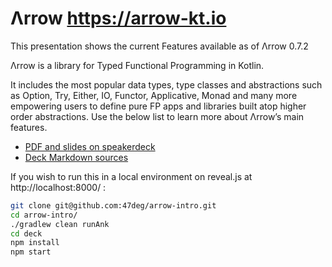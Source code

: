 # Λrrow https://arrow-kt.io

This presentation shows the current Features available as of Λrrow 0.7.2

Λrrow is a library for Typed Functional Programming in Kotlin. 

It includes the most popular data types, type classes and abstractions such as Option, Try, Either, IO, Functor, Applicative, Monad and many more empowering users to define pure FP apps and libraries built atop higher order abstractions. Use the below list to learn more about Λrrow’s main features.

- [PDF and slides on speakerdeck](https://speakerdeck.com/raulraja/lrrow-toward-functional-programming-in-kotlin)
- [Deck Markdown sources](src/main/ank/README.md)

If you wish to run this in a local environment on reveal.js at http://localhost:8000/ : 

```bash
git clone git@github.com:47deg/arrow-intro.git
cd arrow-intro/
./gradlew clean runAnk
cd deck
npm install
npm start 
```
